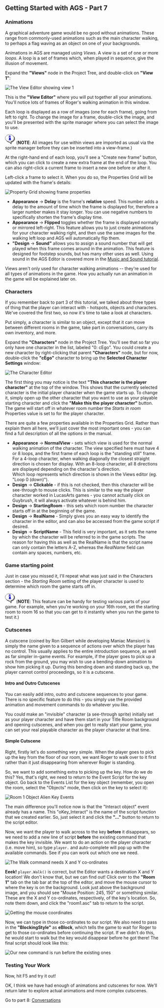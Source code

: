 ## Getting Started with AGS - Part 7

### Animations

A graphical adventure game would be no good without animations. These
range from commonly-used animations such as the main character walking,
to perhaps a flag waving as an object on one of your backgrounds.

Animations in AGS are managed using *Views*. A view is a set of one or
more *loops*. A loop is a set of frames which, when played in sequence,
give the illusion of movement.

Expand the **"Views"** node in the Project Tree, and double-click on **"View 1"**:

![The View Editor showing view 1](https://user-images.githubusercontent.com/31778541/79571255-e428ad00-8088-11ea-9770-5f52f51a6e88.png)

This is the **"View Editor"** where you will put together all your animations.
You'll notice lots of frames of Roger's walking animation in this
window.

Each loop is displayed as a row of images (one for each frame), going
from left to right. To change the image for a frame, double-click the
image, and you'll be presented with the sprite manager where you can
select the image to use.

![Note](images/icon_info.gif) (**NOTE**: All images for use within views are imported as usual via the sprite manager before they can be inserted into a view-frame.)

At the right-hand end of each loop, you'll see a "Create new frame"
button, which you can click to create a new extra frame at the end of
the loop. You can also right-click a current frame to insert a new one before or
after it.

Left-click a frame to select it. When you do so, the Properties Grid will
be updated with the frame's details:

![Property Grid showing frame properties](https://user-images.githubusercontent.com/31778541/79572833-9d888200-808b-11ea-9b52-35afca672163.png)

-   **Appearance** -> **Delay** is the frame's **relative** speed. This number adds a
    delay to the amount of time which the frame is displayed for,
    therefore a larger number makes it stay longer. You can use negative
    numbers to specifically shorten the frame's display time.
-   **Appearance** -> **Flipped** toggles whether the frame is displayed normally or
    mirrored left-right. This feature allows you to just create
    animations for your character walking right, and then use the same
    images for the walking left loop and AGS will automatically
    flip them.
-   **"Design** -> **Sound"** allows you to assign a sound number that will get played
    when this frame comes around in the animation. This feature is
    designed for footstep sounds, but has many other uses as well. Using
    sound in the AGS Editor is covered more in the [Music and Sound tutorial](MusicAndSound).

Views aren't only used for character walking animations -- they're used
for all types of animations in the game. How you actually run an
animation in the game will be explained later on.

### Characters

If you remember back to part 3 of this tutorial, we talked about three
types of thing that the player can interact with - hotspots, objects and
characters. We've covered the first two, so now it's time to take a look
at characters.

Put simply, a character is similar to an object, except that it can move
between different rooms in the game, take part in conversations, carry
its own inventory, and more.

Expand the **"Characters"** node in the Project Tree. You'll see that so far
you only have one character in the list, labeled "0: cEgo". You could
create a new character by right-clicking that parent **"Characters"** node, but for now,
double-click the **"cEgo"** character to bring up the **Selected Character Settings** window:

![The Character Editor](https://user-images.githubusercontent.com/31778541/79572676-5ac6aa00-808b-11ea-89d4-e567757ca576.png)

The first thing you may notice is the text **"This character is the player**
**character"** at the top of the window. This shows that the currently
selected character is the initial player character when the game starts
up. To change it, simply open up
the other character that you want to use as your playable starting character and click the **"Make this the**
**player character"** button. The game will start off in whatever room number the *Starts in room* Properties value is set to for the player character.

There are quite a few properties available in the Properties Grid. Rather
than explain them all here, we'll just cover the most important ones -
you can find a full description of all the options in the manual.

-   **Appearance** -> **NormalView** - sets which view is used for the normal walking
    animation of the character. The view specified here must have 4 or 8
    loops, and the first frame of each loop is the "standing still"
    frame.<br>
    For a 4-loop character, when walking diagonally the closest straight
    direction is chosen for display. With an 8-loop character, all 8
    directions are displayed depending on the character's direction.<br>
    Which loop represents which direction is shown in the Views editor
    (eg. "Loop 0 (down)").
-   **Design** -> **Clickable** - if this is not checked, then this character will be
    see-through to mouse clicks. This is similar to the way the player
    character worked in LucasArts games - you cannot actually click on
    Guybrush, it will always activate whatever is behind him.
-   **Design** -> **StartingRoom** - this sets which room number the character starts
    off in at the beginning of the game.
-   **Design** -> **RealName** - Simply gives you an easy way to
identify the character in the editor, and can also be accessed from the
game script if desired.
-   **Design** -> **ScriptName** - This field is very important, as it sets the name by which
the character will be referred to in the game scripts. The reason for
having this as well as the RealName is that the script name can only
contain the letters A-Z, whereas the *RealName* field can contain any
spaces, numbers, etc.

### Game starting point

Just in case you missed it, I'll repeat what was just said in the
Characters section - the _Starting Room_ setting of the player
character is used to determine which room the game starts off in.

![Note](images/icon_info.gif) (**NOTE**: This feature can be handy for testing various parts of your game.
For example, when you're working on your 16th room, set the starting room to
room 16 so that you can get to it instantly when you run the game to
test it.)

### Cutscenes

A cutscene (coined by Ron Gilbert while developing Maniac Mansion) is simply the name given to a sequence of actions over which the player has no control. This usually applies to the entire
introduction sequence, as well as far simpler in-game events. For example,
if the player goes to pick up a rock from the ground, you may wish to use
a bending-down animation to show him picking it up. During this bending
down and standing back up, the player cannot control proceedings, so it
is a cutscene.

#### Intro and Outro Cutscenes

You can easily add intro, outro and cutscene sequences to your game.
There is no specific feature to do this - you simply use the provided
animation and movement commands to do whatever you like.

You could make an "invisible" character (a see-through sprite) initially set as your player character and have them start in your Title Room background and opening cutscenes, and when you get to really start your game, you can set your real playable character as the player character at that time.

#### Simple Cutscene

Right, firstly let's do something very simple. When the player goes to
pick up the key from the floor of our room, we want Roger to walk over to
it first rather than it just disappearing from wherever Roger is standing.

So, we want to add something extra to picking up the key. How do we do
this? Yes, that's right, we need to return to the Event Script for the
key object. Go back to the Events List for the key object (remember, you
open the room, select the "Objects" mode, then click on the key to
select it):

![Room 1 Object Alien Key Events](https://user-images.githubusercontent.com/31778541/79574723-944ce480-808e-11ea-99fd-d668bc0b4dde.png)

The main difference you'll notice now is that the "Interact object"
event already has a name. This "oKey_Interact" is the name of the
script function that we created earlier. So, just select it and click
the **"..."** button to return to the script editor.

Now, we want the player to walk across to the key **before** it
disappears, so we need to add a new line of script **before** the
existing command that makes the key invisible. We want to do an action
on the player character (i.e. move him), so type `player.` and
auto-complete will pop up with the available commands. See if you can
work out which one we need.

![The Walk command needs X and Y co-ordinates](https://user-images.githubusercontent.com/31778541/79575041-205f0c00-808f-11ea-8cfc-362deab2e996.png)

**Eeek!** `player.Walk()` is correct, but the Editor wants a destination X and Y location! We don't know that,
but we can find out! Click over to the **"Room 1"** tab on the tab bar at the top of
the editor, and move the mouse cursor to where the key is on the
background. Look just above the background image, and you should see
"Mouse Position: 245, 150" or something similar. These are the X and Y
co-ordinates, respectively, of the key's location. So, note them down,
and click the "room1.asc" tab to return to the script.

![Getting the mouse coordinates](https://user-images.githubusercontent.com/31778541/79575401-babf4f80-808f-11ea-970c-ec1080d3877a.png)

Now, we can type in those co-ordinates to our script. We also need to
pass in the **"BlockingStyle"** as **eBlock**, which tells the game to wait for
Roger to get to those co-ordinates before continuing the script. If we
didn't do this, he would start to walk but the key would disappear
before he got there! The final script should look like this:

![Our new command is run before the existing ones](https://user-images.githubusercontent.com/31778541/79575589-08d45300-8090-11ea-9d86-c46d9f44c6dd.png)

### Testing Your Work

Now, hit F5 and try it out!

OK, I think we have had enough of animations and cutscenes for now. We'll
return later to explore actual animations and more complex cutscenes.

Go to part 8: [Conversations](acintro8)
